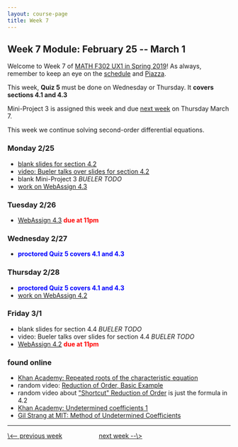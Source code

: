 ```yaml
---
layout: course-page
title: Week 7
---
```


## Week 7 Module: February 25 -- March 1

Welcome to Week 7 of [MATH F302 UX1 in Spring 2019](index.html)!  As always, remember to keep an eye on the [schedule](schedule.pdf) and [Piazza](https://piazza.com/uaf/spring2019/math302ux1/home).

This week, **Quiz 5** must be done on Wednesday or Thursday.  It **covers sections 4.1 and 4.3**

Mini-Project 3 is assigned this week and due [next week](week8) on Thursday March 7.

This week we continue solving second-order differential equations.

### Monday 2/25
* [blank slides for section 4.2](assets/slides/4-2.pdf)
* [video: Bueler talks over slides for section 4.2](https://expl.ai/FWYRRZR)
* blank Mini-Project 3 _BUELER TODO_
* [work on WebAssign 4.3](https://www.webassign.net/)

### Tuesday 2/26
* [WebAssign 4.3](https://www.webassign.net/) <span style="color:red">**due at 11pm**</span>

### Wednesday 2/27
* <span style="color:blue">**proctored Quiz 5 covers 4.1 and 4.3**</span>

### Thursday 2/28
* <span style="color:blue">**proctored Quiz 5 covers 4.1 and 4.3**</span>
* [work on WebAssign 4.2](https://www.webassign.net/)

### Friday 3/1
* blank slides for section 4.4 _BUELER TODO_
* video: Bueler talks over slides for section 4.4 _BUELER TODO_
* [WebAssign 4.2](https://www.webassign.net/) <span style="color:red">**due at 11pm**</span>

### found online
* [Khan Academy: Repeated roots of the characteristic equation](https://www.khanacademy.org/math/differential-equations/second-order-differential-equations/modal/v/repeated-roots-of-the-characteristic-equation)
* random video: [Reduction of Order, Basic Example](https://www.youtube.com/watch?v=oQSFW8BIrY0)
* random video about ["Shortcut" Reduction of Order](https://www.youtube.com/watch?v=Jm395-EPQ1Y) is just the formula in 4.2
* [Khan Academy: Undetermined coefficients 1](https://www.khanacademy.org/math/differential-equations/second-order-differential-equations/modal/v/undetermined-coefficients-1)
* [Gil Strang at MIT: Method of Undetermined Coefficients](https://ocw.mit.edu/resources/res-18-009-learn-differential-equations-up-close-with-gilbert-strang-and-cleve-moler-fall-2015/differential-equations-and-linear-algebra/second-order-equations/method-of-undetermined-coefficients/)

<hr>
<a align="left" href="week6">\<-- previous week</a>  &nbsp; &nbsp; &nbsp; &nbsp; &nbsp; &nbsp; &nbsp; &nbsp; &nbsp; &nbsp; <a align="right" href="week8">next week --\></a>
